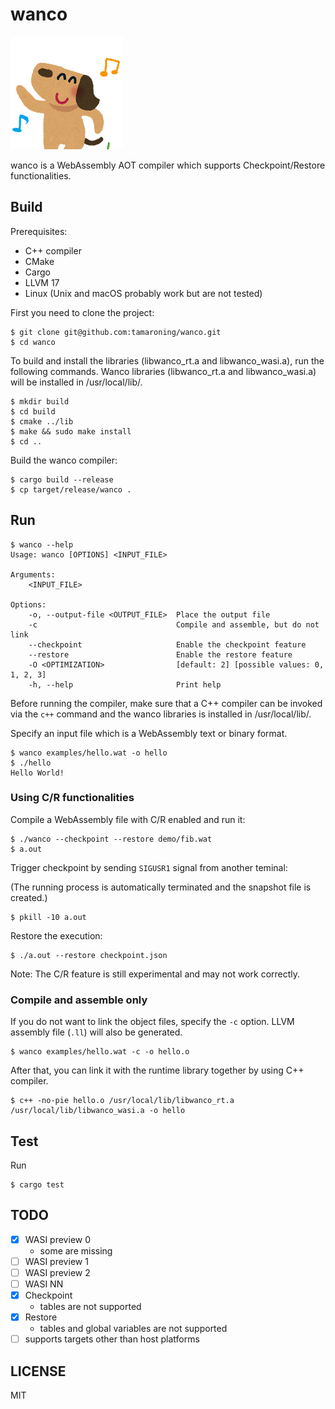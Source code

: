 # wanco

![plot](./animal_dance_dog.png)

wanco is a WebAssembly AOT compiler which supports Checkpoint/Restore functionalities.

## Build

Prerequisites:
- C++ compiler
- CMake
- Cargo
- LLVM 17
- Linux (Unix and macOS probably work but are not tested)

First you need to clone the project:
```
$ git clone git@github.com:tamaroning/wanco.git
$ cd wanco
```

To build and install the libraries (libwanco_rt.a and libwanco_wasi.a), run the following commands.
Wanco libraries (libwanco_rt.a and libwanco_wasi.a) will be installed in /usr/local/lib/.

```
$ mkdir build
$ cd build
$ cmake ../lib
$ make && sudo make install
$ cd ..
```

Build the wanco compiler:
```
$ cargo build --release
$ cp target/release/wanco .
```

## Run

```
$ wanco --help
Usage: wanco [OPTIONS] <INPUT_FILE>

Arguments:
    <INPUT_FILE>  

Options:
    -o, --output-file <OUTPUT_FILE>  Place the output file
    -c                               Compile and assemble, but do not link
    --checkpoint                     Enable the checkpoint feature
    --restore                        Enable the restore feature
    -O <OPTIMIZATION>                [default: 2] [possible values: 0, 1, 2, 3]
    -h, --help                       Print help
```

Before running the compiler, make sure that a C++ compiler can be invoked via the `c++` command and the wanco libraries is installed in /usr/local/lib/.

Specify an input file which is a WebAssembly text or binary format.

```
$ wanco examples/hello.wat -o hello
$ ./hello
Hello World!
```

### Using C/R functionalities

Compile a WebAssembly file with C/R enabled and run it:

```
$ ./wanco --checkpoint --restore demo/fib.wat
$ a.out
```

Trigger checkpoint by sending `SIGUSR1` signal from another teminal:

(The running process is automatically terminated and the snapshot file is created.)

```
$ pkill -10 a.out
```

Restore the execution:

```
$ ./a.out --restore checkpoint.json
```

Note: The C/R feature is still experimental and may not work correctly.

### Compile and assemble only

If you do not want to link the object files, specify the `-c` option.
LLVM assembly file (`.ll`) will also be generated.

```
$ wanco examples/hello.wat -c -o hello.o
```

After that, you can link it with the runtime library together by using C++ compiler.

```
$ c++ -no-pie hello.o /usr/local/lib/libwanco_rt.a /usr/local/lib/libwanco_wasi.a -o hello
```

## Test

Run

```
$ cargo test
```

## TODO

- [x] WASI preview 0
    - some are missing
- [ ] WASI preview 1
- [ ] WASI preview 2
- [ ] WASI NN
- [x] Checkpoint
    - tables are not supported
- [x] Restore
    - tables and global variables are not supported
- [ ] supports targets other than host platforms

## LICENSE

MIT

<!--
- tests/spec/: Apache-2.0
- others: MIT
-->
